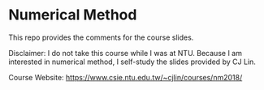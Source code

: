 # Numerical Method
This repo provides the comments for the course slides.

Disclaimer: I do not take this course while I was at NTU. Because I am interested in numerical method, I self-study the slides provided by CJ Lin.

Course Website: <https://www.csie.ntu.edu.tw/~cjlin/courses/nm2018/>

